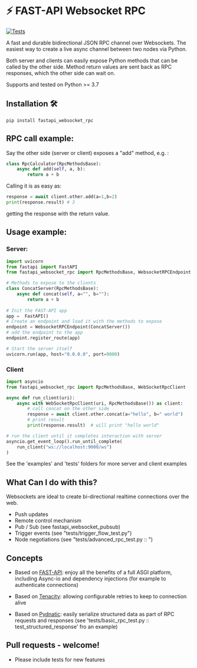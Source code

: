 
# ⚡ FAST-API Websocket RPC

<a href="https://github.com/tiangolo/fastapi/actions?query=workflow%3ATests" target="_blank">
    <img src="https://github.com/acallasec/fastapi_websocket_rpc/workflows/Tests/badge.svg" alt="Tests">
</a>


A fast and durable bidirectional JSON RPC channel over Websockets.
The easiest way to create a live async channel between two nodes via Python.

Both server and clients can easily expose Python methods that can be called by the other side.
Method return values are sent back as RPC responses, which the other side can wait on.

Supports and tested on Python >= 3.7 
## Installation 🛠️
```
pip install fastapi_websocket_rpc
```


## RPC call example:

Say the other side (server or client) exposes a "add" method, e.g. :
```python
class RpcCalculator(RpcMethodsBase):
    async def add(self, a, b):
        return a + b
```
Calling it is as easy as:
```python
response = await client.other.add(a=1,b=2)
print(response.result) # 3
```
getting the response with the return value.




## Usage example:

### Server:
```python
import uvicorn
from fastapi import FastAPI
from fastapi_websocket_rpc import RpcMethodsBase, WebsocketRPCEndpoint

# Methods to expose to the clients
class ConcatServer(RpcMethodsBase):
    async def concat(self, a="", b=""):
        return a + b
    
# Init the FAST-API app
app =  FastAPI()
# Create an endpoint and load it with the methods to expose
endpoint = WebsocketRPCEndpoint(ConcatServer())
# add the endpoint to the app
endpoint.register_route(app)

# Start the server itself
uvicorn.run(app, host="0.0.0.0", port=9000)
```
### Client
```python
import asyncio
from fastapi_websocket_rpc import RpcMethodsBase, WebSocketRpcClient

async def run_client(uri):
    async with WebSocketRpcClient(uri, RpcMethodsBase()) as client:
        # call concat on the other side
        response = await client.other.concat(a="hello", b=" world")
        # print result
        print(response.result)  # will print "hello world"

# run the client until it completes interaction with server
asyncio.get_event_loop().run_until_complete(
    run_client("ws://localhost:9000/ws")
)
```

See the 'examples' and 'tests' folders for more server and client examples


## What Can I do with this?
Websockets are ideal to create bi-directional realtime connections over the web. 
 - Push updates 
 - Remote control mechanism 
 - Pub / Sub (see fastapi_websocket_pubsub)
 - Trigger events (see "tests/trigger_flow_test.py")
 - Node negotiations (see "tests/advanced_rpc_test.py :: ")


## Concepts
- Based on [FAST-API](https://github.com/tiangolo/fastapi): enjoy all the benefits of a full ASGI platform, including Async-io and dependency injections (for example to authenticate connections)

- Based on [Tenacity](https://tenacity.readthedocs.io/en/latest/index.html): allowing configurable retries to keep to connection alive

- Based on [Pydnatic](https://pydantic-docs.helpmanual.io/): easily serialize structured data as part of RPC requests and responses (see 'tests/basic_rpc_test.py :: test_structured_response' fro an example)


## Pull requests - welcome!
- Please include tests for new features 


